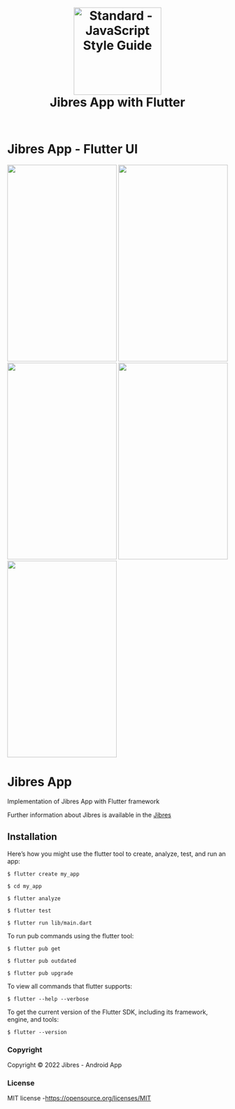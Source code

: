 <h1 align="center">
  <a href="https://standardjs.com"><img src="https://cdn.jibres.ir/logo/en/png/Jibres-Logo-en-safe-2048.png" alt="Standard - JavaScript Style Guide" width="200"></a>
  <br>
  Jibres App with Flutter
  <br>
  <br>
</h1>

# Jibres App - Flutter UI

<p float="center">
<!-- <img src= "https://user-images.githubusercontent.com/92257857/190849648-8ddde012-2e79-4ce7-9c4f-b7ae41c854bb.png" width="250" height="450">
<img src= "https://user-images.githubusercontent.com/92257857/190849652-8a87b50b-f121-41bb-8711-f43674415d95.png" width="250" height="450">
<img src= "https://user-images.githubusercontent.com/92257857/190849654-5e50fde3-c86d-4420-9173-f5922b30c017.png" width="250" height="450"> -->
<img src= "https://user-images.githubusercontent.com/92257857/190849778-13c5443d-ed6c-436a-8a03-c695804c6588.png" width="250" height="450">
<img src= "https://user-images.githubusercontent.com/92257857/190849781-23e23cdc-2b50-473f-a35a-bf3f7aa48b76.png" width="250" height="450">
<img src= "https://user-images.githubusercontent.com/92257857/190849784-977ff258-791d-4ce6-a92f-31f01da97b70.png" width="250" height="450">
<img src= "https://user-images.githubusercontent.com/92257857/190849661-0ea065d8-6922-438c-909f-051b3a9844c0.png" width="250" height="450">
<img src= "https://user-images.githubusercontent.com/92257857/190849664-baacdc72-cffb-41da-9353-ce6f20315a75.png" width="250" height="450">
</p>

# Jibres App

Implementation of Jibres App with Flutter framework

[Jibres]: <http://jibres.com>
Further information about Jibres is available in the [Jibres]

<!-- # Contributors

[HoseinGhasemizade]: <http://ghasemizade.com>
[HoseinGhasemizade] -->

## Installation

Here’s how you might use the flutter tool to create, analyze, test, and run an app:

`$ flutter create my_app`

`$ cd my_app`

`$ flutter analyze`

`$ flutter test`

`$ flutter run lib/main.dart`

To run pub commands using the flutter tool:

`$ flutter pub get`

`$ flutter pub outdated`

`$ flutter pub upgrade`

To view all commands that flutter supports:

`$ flutter --help --verbose`

To get the current version of the Flutter SDK, including its framework, engine, and tools:

`$ flutter --version`

### Copyright

Copyright © 2022 Jibres - Android App

### License

MIT license -<https://opensource.org/licenses/MIT>
